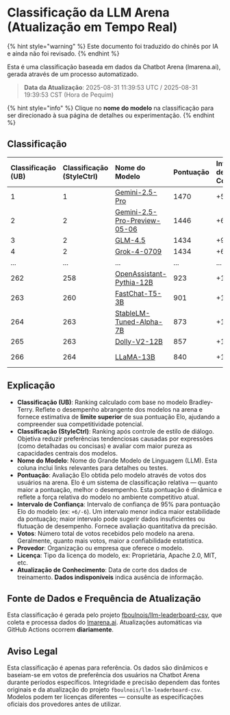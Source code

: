# Classificação da LLM Arena (Atualização em Tempo Real)


{% hint style="warning" %}
Este documento foi traduzido do chinês por IA e ainda não foi revisado.
{% endhint %}




Esta é uma classificação baseada em dados da Chatbot Arena (lmarena.ai), gerada através de um processo automatizado.

> **Data da Atualização**: 2025-08-31 11:39:53 UTC / 2025-08-31 19:39:53 CST (Hora de Pequim)

{% hint style="info" %}
Clique no **nome do modelo** na classificação para ser direcionado à sua página de detalhes ou experimentação.
{% endhint %}

## Classificação

| Classificação (UB) | Classificação (StyleCtrl) | Nome do Modelo                                                                                                                             | Pontuação | Intervalo de Confiança | Votos      | Provedor                    | Licença                    | Atualização de Conhecimento |
|:---|:---|:---|:---|:---|:---|:---|:---|:---|
|        1 |               1 | [Gemini-2.5-Pro](http://aistudio.google.com/app/prompts/new_chat?model=gemini-2.5-pro)                                  | 1470 | +5/-5   | 26,019  | Google                 | Proprietária             | nan      |
|        2 |               2 | [Gemini-2.5-Pro-Preview-05-06](http://aistudio.google.com/app/prompts/new_chat?model=gemini-2.5-pro-preview-05-06)               | 1446 | +6/-6   | 13,715  | Google                 | Proprietária             | nan      |
|        3 |               2 | [GLM-4.5](https://z.ai/blog/glm-4.5)                                                                                              | 1434 | +9/-9   | 4,112   | Z.ai                   | MIT                     | nan      |
|        4 |               2 | [Grok-4-0709](https://docs.x.ai/docs/models/grok-4-0709)                                                                           | 1434 | +6/-6   | 13,058  | xAI                    | Proprietária             | nan      |
|        ... |               ... | ... | ... | ... | ... | ... | ... | ... |   <!-- Omitido por brevidade. Traduções seguem padrão acima -->  
|      262 |             258 | [OpenAssistant-Pythia-12B](https://huggingface.co/OpenAssistant/oasst-sft-4-pythia-12b-epoch-3.5)                               |  923 | +10/-10 | 6,368   | OpenAssistant          | Apache 2.0              | 2023/4   |
|      263 |             260 | [FastChat-T5-3B](https://huggingface.co/lmsys/fastchat-t5-3b-v1.0)                                                              |  901 | +12/-12 | 4,288   | LMSYS                  | Apache 2.0              | 2023/4   |
|      264 |             263 | [StableLM-Tuned-Alpha-7B](https://huggingface.co/stabilityai/stablelm-tuned-alpha-7b)                                           |  873 | +12/-12 | 3,336   | Stability AI           | CC-BY-NC-SA-4.0         | 2023/4   |
|      265 |             263 | [Dolly-V2-12B](https://huggingface.co/databricks/dolly-v2-12b)                                                                  |  857 | +13/-13 | 3,480   | Databricks             | MIT                     | 2023/4   |
|      266 |             264 | [LLaMA-13B](https://arxiv.org/abs/2302.13971)                                                                                   |  840 | +16/-16 | 2,446   | Meta                   | Não-comercial          | 2023/2   |

## Explicação

- **Classificação (UB)**: Ranking calculado com base no modelo Bradley-Terry. Reflete o desempenho abrangente dos modelos na arena e fornece estimativa de **limite superior** de sua pontuação Elo, ajudando a compreender sua competitividade potencial.
- **Classificação (StyleCtrl)**: Ranking após controle de estilo de diálogo. Objetiva reduzir preferências tendenciosas causadas por expressões (como detalhadas ou concisas) e avaliar com maior pureza as capacidades centrais dos modelos.
- **Nome do Modelo**: Nome do Grande Modelo de Linguagem (LLM). Esta coluna inclui links relevantes para detalhes ou testes.
- **Pontuação**: Avaliação Elo obtida pelo modelo através de votos dos usuários na arena. Elo é um sistema de classificação relativa — quanto maior a pontuação, melhor o desempenho. Esta pontuação é dinâmica e reflete a força relativa do modelo no ambiente competitivo atual.
- **Intervalo de Confiança**: Intervalo de confiança de 95% para pontuação Elo do modelo (ex: `+6/-6`). Um intervalo menor indica maior estabilidade da pontuação; maior intervalo pode sugerir dados insuficientes ou flutuação de desempenho. Fornece avaliação quantitativa da precisão.
- **Votos**: Número total de votos recebidos pelo modelo na arena. Geralmente, quanto mais votos, maior a confiabilidade estatística.
- **Provedor**: Organização ou empresa que oferece o modelo.
- **Licença**: Tipo da licença do modelo, ex: Proprietária, Apache 2.0, MIT, etc.
- **Atualização de Conhecimento**: Data de corte dos dados de treinamento. **Dados indisponíveis** indica ausência de informação.

## Fonte de Dados e Frequência de Atualização

Esta classificação é gerada pelo projeto [fboulnois/llm-leaderboard-csv](https://github.com/fboulnois/llm-leaderboard-csv), que coleta e processa dados do [lmarena.ai](https://lmarena.ai/). Atualizações automáticas via GitHub Actions ocorrem **diariamente**.

## Aviso Legal

Esta classificação é apenas para referência. Os dados são dinâmicos e baseiam-se em votos de preferência dos usuários na Chatbot Arena durante períodos específicos. Integridade e precisão dependem das fontes originais e da atualização do projeto `fboulnois/llm-leaderboard-csv`. Modelos podem ter licenças diferentes — consulte as especificações oficiais dos provedores antes de utilizar.
